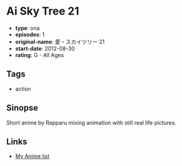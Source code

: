 # Ai Sky Tree 21

-   **type**: ona
-   **episodes**: 1
-   **original-name**: 愛・スカイツリー 21
-   **start-date**: 2012-08-30
-   **rating**: G - All Ages

## Tags

-   action

## Sinopse

Short anime by Rapparu mixing animation with still real life pictures.

## Links

-   [My Anime list](https://myanimelist.net/anime/32295/Ai_Sky_Tree_21)
